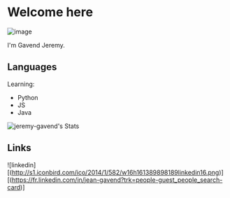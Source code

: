 # Welcome here

![image](https://img.freepik.com/premium-vector/programming-software-development-concept_126283-3047.jpg?w=2000)

I'm Gavend Jeremy.

## Languages

Learning:
- Python
- JS
- Java

![jeremy-gavend's Stats](https://github-readme-stats.vercel.app/api?username=jeremy-gavend&theme=vue-dark&show_icons=true&hide_border=true&count_private=true)

## Links
![linkedin][(http://s1.iconbird.com/ico/2014/1/582/w16h161389898189linkedin16.png)][(https://fr.linkedin.com/in/jean-gavend?trk=people-guest_people_search-card)]


<!--
**jeremy-gavend/jeremy-gavend** is a ✨ _special_ ✨ repository because its `README.md` (this file) appears on your GitHub profile.

Here are some ideas to get you started:

- 🔭 I’m currently working on ...
- 🌱 I’m currently learning ...
- 👯 I’m looking to collaborate on ...
- 🤔 I’m looking for help with ...
- 💬 Ask me about ...
- 📫 How to reach me: 
- ⚡ Fun fact: ...
-->
